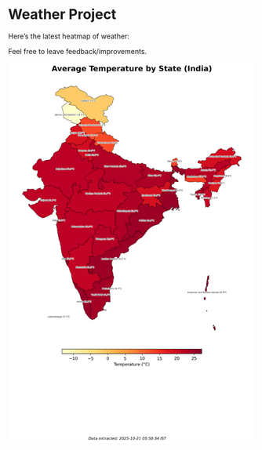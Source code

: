 # Weather Project

Here’s the latest heatmap of weather:

Feel free to leave feedback/improvements.

![India Heatmap](docs/assets/india_heatmap.png?v=F6D1D5)
